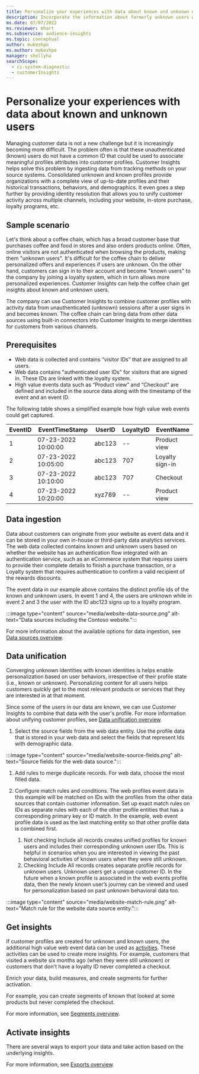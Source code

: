 ```yaml
---
title: Personalize your experiences with data about known and unknown users
description: Incorporate the information about formerly unknown users when you know their identity.
ms.date: 07/07/2022
ms.reviewer: mhart
ms.subservice: audience-insights
ms.topic: conceptual
author: mukeshpo
ms.author: mukeshpo
manager: shellyha
searchScope: 
  - ci-system-diagnostic
  - customerInsights
---
```


# Personalize your experiences with data about known and unknown users

Managing customer data is not a new challenge but it is increasingly becoming more difficult. The problem often is that these unauthenticated (known) users do not have a common ID that could be used to associate meaningful profiles attributes into customer profiles. Customer Insights helps solve this problem by ingesting data from tracking methods on your source systems. Consolidated unknown and known profiles provide organizations with a complete view of up-to-date profiles and their historical transactions, behaviors, and demographics. It even goes a step further by providing identity resolution that allows you to unify customer activity across multiple channels, including your website, in-store purchase, loyalty programs, etc.

## Sample scenario

Let's think about a coffee chain, which has a broad customer base that purchases coffee and food in stores and also orders products online. Often, online visitors are not authenticated when browsing the products, making them "unknown users". It's difficult for the coffee chain to deliver personalized offers and experiences if users are unknown. On the other hand, customers can sign in to their account and become "known users" to the company by joining a loyalty system, which in turn allows more personalized experiences. Customer Insights can help the coffee chain get insights about known and unknown users.

The company can use Customer Insights to combine customer profiles with activity data from unauthenticated (unknown) sessions after a user signs in and becomes known. The coffee chain can bring data from other data sources using built-in connectors into Customer Insights to merge identities for customers from various channels.

## Prerequisites

- Web data is collected and contains “visitor IDs” that are assigned to all users.
- Web data contains "authenticated user IDs" for visitors that are signed in. These IDs are linked with the loyalty system.
- High value events data such as “Product view” and “Checkout” are defined and included in the source data along with the timestamp of the event and an event ID.

The following table shows a simplified example how high value web events could get captured.

|EventID|EventTimeStamp|UserID|LoyaltyID|EventName|
|--|--|--|--|--|
|1|07-23-2022 10:00:00|abc123|--|Product view|
|2|07-23-2022 10:05:00|abc123|707|Loyalty sign-in|
|3|07-23-2022 10:10:00|abc123|707|Checkout|
|4|07-23-2022 10:20:00|xyz789|--|Product view|

## Data ingestion

Data about customers can originate from your website as event data and it can be stored in your own in-house or third-party data analytics services. The web data collected contains known and unknown users based on whether the website has an authentication flow integrated with an authentication service, such as an eCommerce system that requires users to provide their complete details to finish a purchase transaction, or a Loyalty system that requires authentication to confirm a valid recipient of the rewards discounts.

The event data in our example above contains the distinct profile ids of the known and unknown users. In event 1 and 4, the users are unknown while in event 2 and 3 the user with the ID abc123 signs up to a loyalty program.

:::image type="content" source="media/website-data-source.png" alt-text="Data sources including the Contoso website.":::

For more information about the available options for data ingestion, see [Data sources overview](data-sources.md).

## Data unification

Converging unknown identities with known identities is helps enable personalization based on user behaviors, irrespective of their profile state (i.e., known or unknown). Personalizing content for all users helps customers quickly get to the most relevant products or services that they are interested in at that moment.

Since some of the users in our data are known, we can use Customer Insights to combine that data with the user's profile. For more information about unifying customer profiles, see [Data unification overview](data-unification.md).

1. Select the source fields from the web data entity. Use the profile data that is stored in your web data and select the fields that represent Ids with demographic data.

:::image type="content" source="media/website-source-fields.png" alt-text="Source fields for the web data source.":::

1. Add rules to merge duplicate records. For web data, choose the most filled data.

1. Configure match rules and conditions. The web profiles event data in this example will be matched on IDs with the profiles from the other data sources that contain customer information. Set up exact match rules on IDs as separate rules with each of the other profile entities that has a corresponding primary key or ID match. In the example, web event profile data is used as the last matching entity so that other profile data is combined first.
   1. Not checking Include all records creates unified profiles for known users and includes their corresponding unknown user IDs. This is helpful in scenarios when you are interested in viewing the past behavioral activities of known users when they were still unknown.
   1. Checking Include All records creates separate profile records for unknown users. Unknown users get a unique customer ID. In the future when a known profile is associated in the web events profile data, then the newly known user’s journey can be viewed and used for personalization based on past unknown behavioral data too.

:::image type="content" source="media/website-match-rule.png" alt-text="Match rule for the website data source entity.":::

## Get insights

If customer profiles are created for unknown and known users, the additional high value web event data can be used as [activities](activities.md). These activities can be used to create more insights. For example, customers that visited a website six months ago (when they were still unknown) or customers that don't have a loyalty ID never completed a checkout.

Enrich your data, build measures, and create segments for further activation.

For example, you can create segments of known that looked at some products but never completed the checkout.

For more information, see [Segments overview](segments.md).

## Activate insights

There are several ways to export your data and take action based on the underlying insights.

For more information, see [Exports overview](export-destinations.md).
